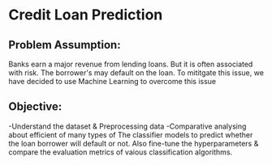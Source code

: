 # Credit Loan Prediction
## Problem Assumption: 
Banks earn a major revenue from lending loans. But it is often associated with risk. The borrower's may default on the loan. To mititgate this issue, we have decided to use Machine Learning to overcome this issue

## Objective:
-Understand the dataset & Preprocessing data
-Comparative analysing about efficient of many types of The classifier models to predict whether the loan borrower will default or not. Also fine-tune the hyperparameters & compare the evaluation metrics of vaious classification algorithms.

 
